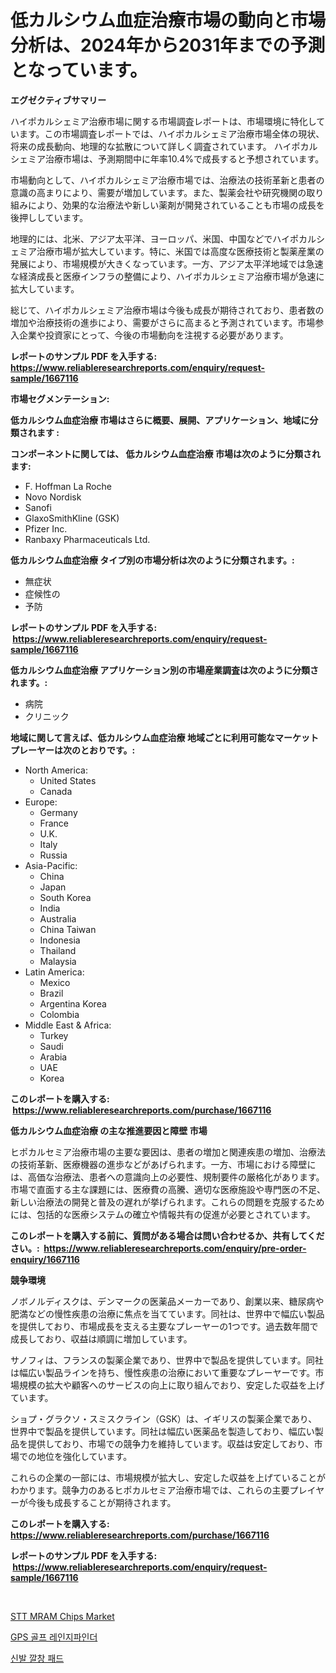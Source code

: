 <p><h1>低カルシウム血症治療市場の動向と市場分析は、2024年から2031年までの予測となっています。</h1></p><p><strong>エグゼクティブサマリー</strong></p>
<p><p>ハイポカルシェミア治療市場に関する市場調査レポートは、市場環境に特化しています。この市場調査レポートでは、ハイポカルシェミア治療市場全体の現状、将来の成長動向、地理的な拡散について詳しく調査されています。 ハイポカルシェミア治療市場は、予測期間中に年率10.4%で成長すると予想されています。 </p><p>市場動向として、ハイポカルシェミア治療市場では、治療法の技術革新と患者の意識の高まりにより、需要が増加しています。また、製薬会社や研究機関の取り組みにより、効果的な治療法や新しい薬剤が開発されていることも市場の成長を後押ししています。</p><p>地理的には、北米、アジア太平洋、ヨーロッパ、米国、中国などでハイポカルシェミア治療市場が拡大しています。特に、米国では高度な医療技術と製薬産業の発展により、市場規模が大きくなっています。一方、アジア太平洋地域では急速な経済成長と医療インフラの整備により、ハイポカルシェミア治療市場が急速に拡大しています。</p><p>総じて、ハイポカルシェミア治療市場は今後も成長が期待されており、患者数の増加や治療技術の進歩により、需要がさらに高まると予測されています。市場参入企業や投資家にとって、今後の市場動向を注視する必要があります。</p></p>
<p><strong>レポートのサンプル PDF を入手する: <a href="https://www.reliableresearchreports.com/enquiry/request-sample/1667116">https://www.reliableresearchreports.com/enquiry/request-sample/1667116</a></strong></p>
<p><strong>市場セグメンテーション:</strong></p>
<p><strong> 低カルシウム血症治療 市場はさらに概要、展開、アプリケーション、地域に分類されます :</strong></p>
<p><strong>コンポーネントに関しては、 低カルシウム血症治療 市場は次のように分類されます: &nbsp;</strong></p>
<p><ul><li>F. Hoffman La Roche</li><li>Novo Nordisk</li><li>Sanofi</li><li>GlaxoSmithKline (GSK)</li><li>Pfizer Inc.</li><li>Ranbaxy Pharmaceuticals Ltd.</li></ul></p>
<p><strong> 低カルシウム血症治療 タイプ別の市場分析は次のように分類されます。:</strong></p>
<p><ul><li>無症状</li><li>症候性の</li><li>予防</li></ul></p>
<p><strong>レポートのサンプル PDF を入手する: &nbsp;<a href="https://www.reliableresearchreports.com/enquiry/request-sample/1667116">https://www.reliableresearchreports.com/enquiry/request-sample/1667116</a></strong></p>
<p><strong> 低カルシウム血症治療 アプリケーション別の市場産業調査は次のように分類されます。:</strong></p>
<p><ul><li>病院</li><li>クリニック</li></ul></p>
<p><strong>地域に関して言えば、低カルシウム血症治療 地域ごとに利用可能なマーケットプレーヤーは次のとおりです。:</strong></p>
<p><ul>
    <li>
        North America:
        <ul>
            <li>United States</li>
            <li>Canada</li>
        </ul>
    </li>
    <li>
        Europe:
        <ul>
            <li>Germany</li>
            <li>France</li>
            <li>U.K.</li>
            <li>Italy</li>
            <li>Russia</li>
        </ul>
    </li>
    <li>
        Asia-Pacific:
        <ul>
            <li>China</li>
            <li>Japan</li>
            <li>South Korea</li>
            <li>India</li>
            <li>Australia</li>
            <li>China Taiwan</li>
            <li>Indonesia</li>
            <li>Thailand</li>
            <li>Malaysia</li>
        </ul>
    </li>
    <li>
        Latin America:
        <ul>
            <li>Mexico</li>
            <li>Brazil</li>
            <li>Argentina Korea</li>
            <li>Colombia</li>
        </ul>
    </li>
    <li>
        Middle East & Africa:
        <ul>
            <li>Turkey</li>
            <li>Saudi</li>
            <li>Arabia</li>
            <li>UAE</li>
            <li>Korea</li>
        </ul>
    </li>
    </ul></p>
<p><strong>このレポートを購入する: &nbsp;<a href="https://www.reliableresearchreports.com/purchase/1667116">https://www.reliableresearchreports.com/purchase/1667116</a></strong></p>
<p><strong>低カルシウム血症治療 の主な推進要因と障壁 市場</strong></p>
<p><p>ヒポカルセミア治療市場の主要な要因は、患者の増加と関連疾患の増加、治療法の技術革新、医療機器の進歩などがあげられます。一方、市場における障壁には、高価な治療法、患者への意識向上の必要性、規制要件の厳格化があります。市場で直面する主な課題には、医療費の高騰、適切な医療施設や専門医の不足、新しい治療法の開発と普及の遅れが挙げられます。これらの問題を克服するためには、包括的な医療システムの確立や情報共有の促進が必要とされています。</p></p>
<p><strong>このレポートを購入する前に、質問がある場合は問い合わせるか、共有してください。:&nbsp; <a href="https://www.reliableresearchreports.com/enquiry/pre-order-enquiry/1667116">https://www.reliableresearchreports.com/enquiry/pre-order-enquiry/1667116</a></strong></p>
<p><strong>競争環境</strong></p>
<p><p>ノボノルディスクは、デンマークの医薬品メーカーであり、創業以来、糖尿病や肥満などの慢性疾患の治療に焦点を当てています。同社は、世界中で幅広い製品を提供しており、市場成長を支える主要なプレーヤーの1つです。過去数年間で成長しており、収益は順調に増加しています。</p><p>サノフィは、フランスの製薬企業であり、世界中で製品を提供しています。同社は幅広い製品ラインを持ち、慢性疾患の治療において重要なプレーヤーです。市場規模の拡大や顧客へのサービスの向上に取り組んでおり、安定した収益を上げています。</p><p>ショプ・グラクソ・スミスクライン（GSK）は、イギリスの製薬企業であり、世界中で製品を提供しています。同社は幅広い医薬品を製造しており、幅広い製品を提供しており、市場での競争力を維持しています。収益は安定しており、市場での地位を強化しています。</p><p>これらの企業の一部には、市場規模が拡大し、安定した収益を上げていることがわかります。競争力のあるヒポカルセミア治療市場では、これらの主要プレイヤーが今後も成長することが期待されます。</p></p>
<p><strong>このレポートを購入する: &nbsp; <a href="https://www.reliableresearchreports.com/purchase/1667116">https://www.reliableresearchreports.com/purchase/1667116</a></strong></p>
<p><strong>レポートのサンプル PDF を入手する: &nbsp;<a href="https://www.reliableresearchreports.com/enquiry/request-sample/1667116">https://www.reliableresearchreports.com/enquiry/request-sample/1667116</a></strong><strong></strong></p>
<p>&nbsp;</p>
<p><p><a href="https://github.com/Airanohannonzb68e5pb53oc1/Market-Research-Report-List-1/blob/main/stt-mram-chips-market.md">STT MRAM Chips Market</a></p><p><a href="https://github.com/TimmyMann6767/Market-Research-Report-List-1/blob/main/318288213589.md">GPS 골프 레인지파인더</a></p><p><a href="https://github.com/JeromeRtyau89966/Market-Research-Report-List-1/blob/main/498360713590.md">신발 깔창 패드</a></p></p>